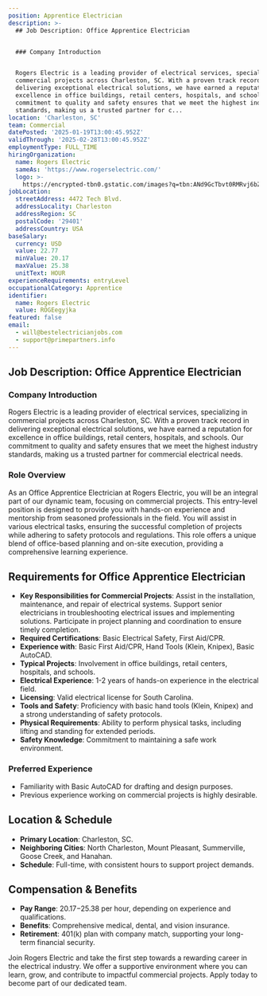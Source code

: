 ```yaml
---
position: Apprentice Electrician
description: >-
  ## Job Description: Office Apprentice Electrician


  ### Company Introduction


  Rogers Electric is a leading provider of electrical services, specializing in
  commercial projects across Charleston, SC. With a proven track record in
  delivering exceptional electrical solutions, we have earned a reputation for
  excellence in office buildings, retail centers, hospitals, and schools. Our
  commitment to quality and safety ensures that we meet the highest industry
  standards, making us a trusted partner for c...
location: 'Charleston, SC'
team: Commercial
datePosted: '2025-01-19T13:00:45.952Z'
validThrough: '2025-02-28T13:00:45.952Z'
employmentType: FULL_TIME
hiringOrganization:
  name: Rogers Electric
  sameAs: 'https://www.rogerselectric.com/'
  logo: >-
    https://encrypted-tbn0.gstatic.com/images?q=tbn:ANd9GcTbvt0RMRvj6bZdL81Q6HJeRVl_qflQIGgp9w&s
jobLocation:
  streetAddress: 4472 Tech Blvd.
  addressLocality: Charleston
  addressRegion: SC
  postalCode: '29401'
  addressCountry: USA
baseSalary:
  currency: USD
  value: 22.77
  minValue: 20.17
  maxValue: 25.38
  unitText: HOUR
experienceRequirements: entryLevel
occupationalCategory: Apprentice
identifier:
  name: Rogers Electric
  value: ROGEegyjka
featured: false
email:
  - will@bestelectricianjobs.com
  - support@primepartners.info
---
```




## Job Description: Office Apprentice Electrician

### Company Introduction

Rogers Electric is a leading provider of electrical services, specializing in commercial projects across Charleston, SC. With a proven track record in delivering exceptional electrical solutions, we have earned a reputation for excellence in office buildings, retail centers, hospitals, and schools. Our commitment to quality and safety ensures that we meet the highest industry standards, making us a trusted partner for commercial electrical needs.

### Role Overview

As an Office Apprentice Electrician at Rogers Electric, you will be an integral part of our dynamic team, focusing on commercial projects. This entry-level position is designed to provide you with hands-on experience and mentorship from seasoned professionals in the field. You will assist in various electrical tasks, ensuring the successful completion of projects while adhering to safety protocols and regulations. This role offers a unique blend of office-based planning and on-site execution, providing a comprehensive learning experience.

## Requirements for Office Apprentice Electrician

- **Key Responsibilities for Commercial Projects**: Assist in the installation, maintenance, and repair of electrical systems. Support senior electricians in troubleshooting electrical issues and implementing solutions. Participate in project planning and coordination to ensure timely completion.
- **Required Certifications**: Basic Electrical Safety, First Aid/CPR.
- **Experience with**: Basic First Aid/CPR, Hand Tools (Klein, Knipex), Basic AutoCAD.
- **Typical Projects**: Involvement in office buildings, retail centers, hospitals, and schools.
- **Electrical Experience**: 1-2 years of hands-on experience in the electrical field.
- **Licensing**: Valid electrical license for South Carolina.
- **Tools and Safety**: Proficiency with basic hand tools (Klein, Knipex) and a strong understanding of safety protocols.
- **Physical Requirements**: Ability to perform physical tasks, including lifting and standing for extended periods.
- **Safety Knowledge**: Commitment to maintaining a safe work environment.

### Preferred Experience

- Familiarity with Basic AutoCAD for drafting and design purposes.
- Previous experience working on commercial projects is highly desirable.

## Location & Schedule

- **Primary Location**: Charleston, SC.
- **Neighboring Cities**: North Charleston, Mount Pleasant, Summerville, Goose Creek, and Hanahan.
- **Schedule**: Full-time, with consistent hours to support project demands.

## Compensation & Benefits

- **Pay Range**: $20.17-$25.38 per hour, depending on experience and qualifications.
- **Benefits**: Comprehensive medical, dental, and vision insurance. 
- **Retirement**: 401(k) plan with company match, supporting your long-term financial security.

Join Rogers Electric and take the first step towards a rewarding career in the electrical industry. We offer a supportive environment where you can learn, grow, and contribute to impactful commercial projects. Apply today to become part of our dedicated team.
